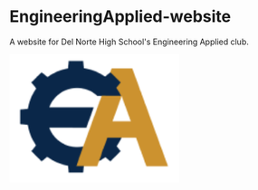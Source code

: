 # EngineeringApplied-website
A website for Del Norte High School's Engineering Applied club.

<img src="img/logo.png" width="300">

